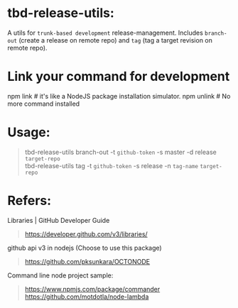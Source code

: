 # tbd-release-utils:
A utils for `trunk-based development` release-management.  Includes `branch-out` (create a release on remote repo) and `tag` (tag a target revision on remote repo).


# Link your command for development
npm link        # it's like a NodeJS package installation simulator.
npm unlink      # No more command installed


# Usage:
> tbd-release-utils branch-out -t `github-token` -s master -d release `target-repo`  
> tbd-release-utils tag -t `github-token` -s release -n `tag-name` `target-repo`


# Refers:
Libraries | GitHub Developer Guide
> https://developer.github.com/v3/libraries/

github api v3 in nodejs (Choose to use this package)
> https://github.com/pksunkara/OCTONODE

Command line node project sample:
> https://www.npmjs.com/package/commander
> https://github.com/motdotla/node-lambda
